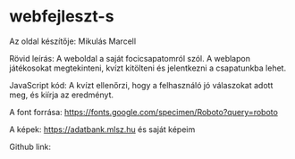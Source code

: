 # webfejleszt-s

Az oldal készítője: Mikulás Marcell

Rövid leírás: A weboldal a saját focicsapatomról szól. A weblapon játékosokat megtekinteni, kvízt kitölteni és jelentkezni a csapatunkba lehet.

JavaScript kód: A kvízt ellenőrzi, hogy a felhasználó jó válaszokat adott meg, és kiírja az eredményt.

A font forrása:  https://fonts.google.com/specimen/Roboto?query=roboto

A képek: https://adatbank.mlsz.hu és saját képeim

Github link: 

